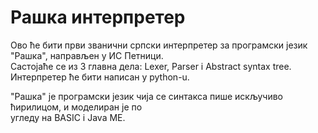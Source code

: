 # Рашка интерпретер

Ово ће бити први званични српски интерпретер за програмски језик "Рашка", направљен у ИС Петници.<br>
Састојаће се из 3 главна дела: Lexer, Parser i Abstract syntax tree.<br>
Интерпретер ће бити написан у python-u.<br>

"Рашка" је програмски језик чија се синтакса пише искључиво ћирилицом, и моделиран је по<br>
угледу на BASIC i Java ME.
